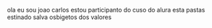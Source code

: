 ola eu sou joao carlos
estou participanto do cuso do alura esta pastas estinado salva osbigetos dos valores 
